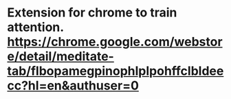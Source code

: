 # Extension for chrome to train attention. https://chrome.google.com/webstore/detail/meditate-tab/flbopamegpinophlplpohffclbldeecc?hl=en&authuser=0
